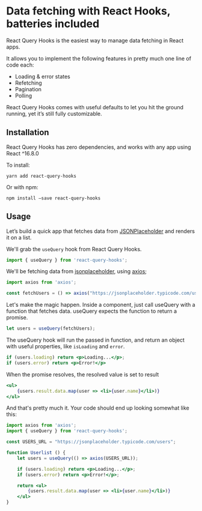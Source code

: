 # Data fetching with React Hooks, batteries included
React Query Hooks is the easiest way to manage data fetching in React apps.

It allows you to implement the following features in pretty much one line of code each:

* Loading & error states
* Refetching
* Pagination
* Polling

React Query Hooks comes with useful defaults to let you hit the ground running, yet it’s still fully customizable.

## Installation
React Query Hooks has zero dependencies, and works with any app using React ^16.8.0

To install:
```
yarn add react-query-hooks
```

Or with npm:
```
npm install —save react-query-hooks
```

## Usage
Let’s build a quick app that fetches data from [JSONPlaceholder](https://jsonplaceholder.typicode.com/) and renders it on a list.

We'll grab the `useQuery` hook from React Query Hooks.

```jsx
import { useQuery } from 'react-query-hooks';
```

We'll be fetching data from [jsonplaceholder](https://jsonplaceholder.typicode.com/), using [axios](https://github.com/axios/axios);
```jsx
import axios from 'axios';

const fetchUsers = () => axios("https://jsonplaceholder.typicode.com/users");
```

Let's make the magic happen. Inside a component, just call useQuery with a
function that fetches data. useQuery expects the function to return a promise.
```jsx
let users = useQuery(fetchUsers);
```

The useQuery hook will run the passed in function,
and return an object with useful properties, like `isLoading` and `error`.
```jsx
if (users.loading) return <p>Loading...</p>;
if (users.error) return <p>Error!</p>
```

When the promise resolves, the resolved value is set to result
```jsx
<ul>
	{users.result.data.map(user => <li>{user.name}</li>)}
</ul>
```

And that's pretty much it. Your code should end up looking somewhat like this:
```jsx
import axios from 'axios';
import { useQuery } from 'react-query-hooks';

const USERS_URL = "https://jsonplaceholder.typicode.com/users";

function Userlist () {
	let users = useQuery(() => axios(USERS_URL));

	if (users.loading) return <p>Loading...</p>;
	if (users.error) return <p>Error!</p>;

	return <ul>
		{users.result.data.map(user => <li>{user.name}</li>)}
	</ul>
}
```
